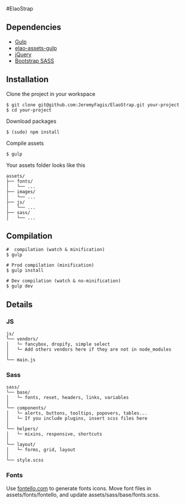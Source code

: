#ElaoStrap

## Dependencies

* [Gulp](https://github.com/gulpjs/gulp)
* [elao-assets-gulp](https://github.com/Elao/node-module-assets-gulp)
* [jQuery](https://github.com/jquery/jquery)
* [Bootstrap SASS](https://github.com/twbs/bootstrap-sass)


## Installation

Clone the project in your workspace

	$ git clone git@github.com:JeremyFagis/ElaoStrap.git your-project
	$ cd your-project
	
Download packages

	$ (sudo) npm install
	
Compile assets

	$ gulp
	
Your assets folder looks like this

	assets/
	├── fonts/
	│   └── ...
	├── images/
	│   └── ...
	├── js/
	│   └── ...
	├── sass/
	│   └── ...
	

## Compilation

	#  compilation (watch & minification)
	$ gulp
	
	# Prod compilation (minification)
	$ gulp install
	
	# Dev compilation (watch & no-minification)
	$ gulp dev
	
	
## Details

### JS

	js/
	└── vendors/
	│   └─ fancybox, dropify, simple select
	│   └─ Add others vendors here if they are not in node_modules
	│
	└── main.js	
	

### Sass

	sass/
	└── base/
	│   └─ fonts, reset, headers, links, variables
	│
	└── components/
	│   └─ alerts, buttons, tooltips, popovers, tables...
	│   └─ If you include plugins, insert scss files here
	│
	└── helpers/
	│   └─ mixins, responsive, shortcuts
	│
	└── layout/
	│   └─ forms, grid, layout
	│
	└── style.scss	
	

### Fonts

Use [fontello.com](http://fontello.com/) to generate fonts icons. Move font files in assets/fonts/fontello, and update assets/sass/base/fonts.scss.


